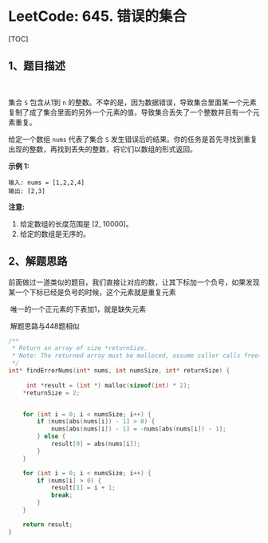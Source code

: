 # LeetCode: 645. 错误的集合

[TOC]



## 1、题目描述

​	



集合 `S` 包含从1到 `n` 的整数。不幸的是，因为数据错误，导致集合里面某一个元素复制了成了集合里面的另外一个元素的值，导致集合丢失了一个整数并且有一个元素重复。

给定一个数组 `nums` 代表了集合 `S` 发生错误后的结果。你的任务是首先寻找到重复出现的整数，再找到丢失的整数，将它们以数组的形式返回。

**示例 1:**

```
输入: nums = [1,2,2,4]
输出: [2,3]
```

**注意:**

1. 给定数组的长度范围是 [2, 10000]。
2. 给定的数组是无序的。



## 2、解题思路

​	前面做过一道类似的题目，我们直接让对应的数，让其下标加一个负号，如果发现某一个下标已经是负号的时候，这个元素就是重复元素

​	唯一的一个正元素的下表加1，就是缺失元素



​	解题思路与448题相似

```c
/**
 * Return an array of size *returnSize.
 * Note: The returned array must be malloced, assume caller calls free().
 */
int* findErrorNums(int* nums, int numsSize, int* returnSize) {
    
     int *result = (int *) malloc(sizeof(int) * 2);
    *returnSize = 2;


    for (int i = 0; i < numsSize; i++) {
        if (nums[abs(nums[i]) - 1] > 0) {
            nums[abs(nums[i]) - 1] = -nums[abs(nums[i]) - 1];
        } else {
            result[0] = abs(nums[i]);
        }
    }

    for (int i = 0; i < numsSize; i++) {
        if (nums[i] > 0) {
            result[1] = i + 1;
            break;
        }
    }

    return result;
}
```

